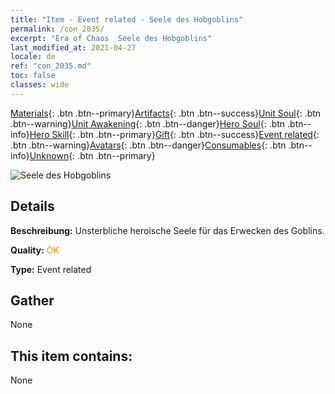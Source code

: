 ```yaml
---
title: "Item - Event related - Seele des Hobgoblins"
permalink: /con_2035/
excerpt: "Era of Chaos  Seele des Hobgoblins"
last_modified_at: 2021-04-27
locale: de
ref: "con_2035.md"
toc: false
classes: wide
---
```

 [Materials](/ItemsDE/){: .btn .btn--primary}[Artifacts](/ItemsDE/Artifacts/){: .btn .btn--success}[Unit Soul](/ItemsDE/UnitSoul/){: .btn .btn--warning}[Unit Awakening](/ItemsDE/UnitAwakening/){: .btn .btn--danger}[Hero Soul](/ItemsDE/HeroSoul/){: .btn .btn--info}[Hero Skill](/ItemsDE/HeroSkill/){: .btn .btn--primary}[Gift](/ItemsDE/Gift/){: .btn .btn--success}[Event related](/ItemsDE/Events/){: .btn .btn--warning}[Avatars](/ItemsDE/Avatars/){: .btn .btn--danger}[Consumables](/ItemsDE/Consumables/){: .btn .btn--info}[Unknown](/ItemsDE/Unknown/){: .btn .btn--primary}

 ![Seele des Hobgoblins](/images/t/juexing_401.png)

## Details
 **Beschreibung:** Unsterbliche heroische Seele für das Erwecken des Goblins.

 **Quality:** <span style="color: #FF8C00">OK</span>

 **Type:** Event related

## Gather

  None

## This item contains:

  None

